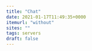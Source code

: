 ```yaml
---
title: "Chat"
date: 2021-01-17T11:49:35+0000
itemurl: "without"
sites: ""
tags: servers
draft: false
---
```

